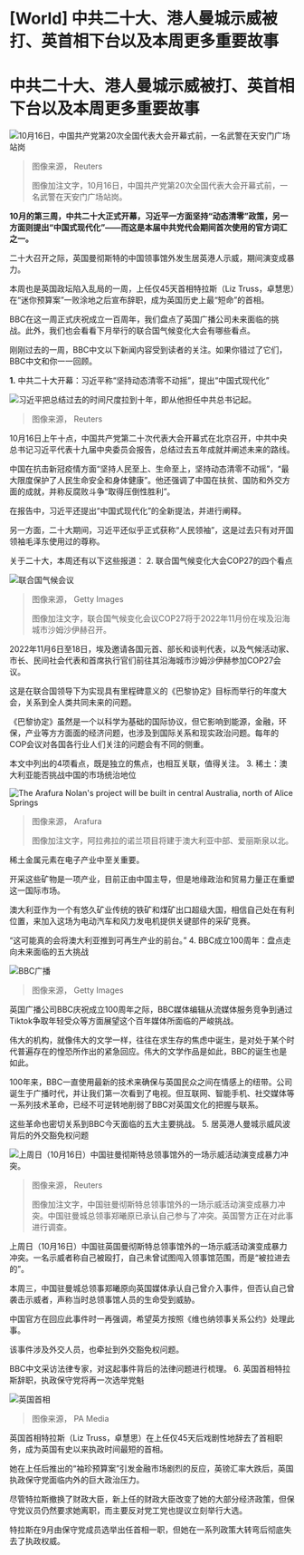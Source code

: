 # [World] 中共二十大、港人曼城示威被打、英首相下台以及本周更多重要故事

#  中共二十大、港人曼城示威被打、英首相下台以及本周更多重要故事


![10月16日，中国共产党第20次全国代表大会开幕式前，一名武警在天安门广场站岗](_127172152_peopleshall_beijing_reuters.jpg)

> 图像来源，  Reuters
>
> 图像加注文字，10月16日，中国共产党第20次全国代表大会开幕式前，一名武警在天安门广场站岗。

**10月的第三周，中共二十大正式开幕，习近平一方面坚持“动态清零”政策，另一方面则提出“中国式现代化”——而这是本届中共党代会期间首次使用的官方词汇之一。**

二十大召开之际，英国曼彻斯特的中国领事馆外发生居英港人示威，期间演变成暴力。

本周也是英国政坛陷入乱局的一周，上任仅45天首相特拉斯（Liz Truss，卓慧思）在“迷你预算案”一败涂地之后宣布辞职，成为英国历史上最“短命”的首相。

BBC在这一周正式庆祝成立一百周年，我们盘点了英国广播公司未来面临的挑战。此外，我们也会看看下月举行的联合国气候变化大会有哪些看点。

刚刚过去的一周，BBC中文以下新闻内容受到读者的关注。如果你错过了它们，BBC中文和你一一回顾。

**1.** 中共二十大开幕：习近平称“坚持动态清零不动摇”，提出“中国式现代化” 

![习近平把总结过去的时间尺度拉到十年，即从他担任中共总书记起。](_127171661_f8a7f967d0f8c60c2c6800e0e95a6ae7169cf4fe.jpg)

> 图像来源，  Reuters

10月16日上午十点，中国共产党第二十次代表大会开幕式在北京召开，中共中央总书记习近平代表十九届中央委员会报告，总结过去五年成就并阐述未来的路线。

中国在抗击新冠疫情方面“坚持人民至上、生命至上，坚持动态清零不动摇”，“最大限度保护了人民生命安全和身体健康”。他还强调了中国在扶贫、国防和外交方面的成就，并称反腐败斗争“取得压倒性胜利”。

在报告中，习近平还提出“中国式现代化”的全新提法，并进行阐释。

另一方面，二十大期间，习近平还似乎正式获称“人民领袖”，这是过去只有对开国领袖毛泽东使用过的尊称。

关于二十大，本周还有以下这些报道：
 2\. 联合国气候变化大会COP27的四个看点 

![联合国气候会议](_126966886_gettyimages-1241315900.jpg)

> 图像来源，  Getty Images
>
> 图像加注文字，联合国气候变化会议COP27将于2022年11月份在埃及沿海城市沙姆沙伊赫召开。

2022年11月6日至18日，埃及邀请各国元首、部长和谈判代表，以及气候活动家、市长、民间社会代表和首席执行官们前往其沿海城市沙姆沙伊赫参加COP27会议。

这是在联合国领导下为实现具有里程碑意义的《巴黎协定》目标而举行的年度大会，关系到全人类共同未来的问题。

《巴黎协定》虽然是一个以科学为基础的国际协议，但它影响到能源，金融，环保，产业等方方面面的经济问题，也涉及到国际关系和现实政治问题。每年的COP会议对各国各行业人们关注的问题会有不同的侧重。

本文中列出的4项看点，既是独立的焦点，也相互关联，值得关注。
 3\. 稀土：澳大利亚能否挑战中国的市场统治地位 

![The Arafura Nolan's project will be built in central Australia, north of Alice Springs](_126659193_nolansproject.jpg)

> 图像来源，  Arafura
>
> 图像加注文字，阿拉弗拉的诺兰项目将建于澳大利亚中部、爱丽斯泉以北。

稀土金属元素在电子产业中至关重要。

开采这些矿物是一项产业，目前正由中国主导，但是地缘政治和贸易力量正在重塑这一国际市场。

澳大利亚作为一个有悠久矿业传统的铁矿和煤矿出口超级大国，相信自己处在有利位置，来加入这场为电动汽车和风力发电机提供关键部件的采矿竞赛。

“这可能真的会将澳大利亚推到可再生产业的前台。”
 4\. BBC成立100周年：盘点走向未来面临的五大挑战 

![BBC广播](_127174252_oldbbcimage.jpg)

> 图像来源，  Getty Images

英国广播公司BBC庆祝成立100周年之际，BBC媒体编辑从流媒体服务竞争到通过Tiktok争取年轻受众等方面展望这个百年媒体所面临的严峻挑战。

伟大的机构，就像伟大的文学一样，往往在求生存的焦虑中诞生，是对处于某个时代普遍存在的惶恐所作出的紧急回应。伟大的文学作品是如此，BBC的诞生也是如此。

100年来，BBC一直使用最新的技术来确保与英国民众之间在情感上的纽带。公司诞生于广播时代，并让我们第一次看到了电视。但互联网、智能手机、社交媒体等一系列技术革命，已经不可逆转地削弱了BBC对英国文化的把握与联系。

这些革命也密切关系到BBC今天面临的五大主要挑战。
 5\. 居英港人曼城示威风波背后的外交豁免权问题 

![上周日（10月16日）中国驻曼彻斯特总领事馆外的一场示威活动演变成暴力冲突。](_127243730_ab007ba2-be91-4e18-9589-93e48eab6dea.jpg)

> 图像来源，  Reuters
>
> 图像加注文字，中国驻曼彻斯特总领事馆外的一场示威活动演变成暴力冲突。中国驻曼城总领事郑曦原已承认自己参与了冲突。英国警方正在对此事进行调查。

上周日（10月16日）中国驻英国曼彻斯特总领事馆外的一场示威活动演变成暴力冲突。一名示威者称自己被殴打，自己未曾试图闯入领事馆范围，而是“被拉进去的”。

本周三，中国驻曼城总领事郑曦原向英国媒体承认自己曾介入事件，但否认自己曾袭击示威者，声称当时总领事馆人员的生命受到威胁。

中国官方在回应此事件时一再强调，希望英方按照《维也纳领事关系公约》处理此事。

该事件涉及外交人员，也牵扯到外交豁免权问题。

BBC中文采访法律专家，对这起事件背后的法律问题进行梳理。
 6\. 英国首相特拉斯辞职，执政保守党将再一次选举党魁 

![英国首相](_127275380_f19a203f-8eea-411f-8172-c7eedc78ca61.jpg)

> 图像来源，  PA Media

英国首相特拉斯（Liz Truss，卓慧思）在上任仅45天后戏剧性地辞去了首相职务，成为英国有史以来执政时间最短的首相。

她在上任后推出的“袖珍预算案”引发金融市场剧烈的反应，英镑汇率大跌后，英国执政保守党面临内外的巨大政治压力。

尽管特拉斯撤换了财政大臣，新上任的财政大臣改变了她的大部分经济政策，但保守党议员仍然要求她离职，而主要反对党工党也提议立刻举行大选。

特拉斯在9月由保守党成员选举出任首相一职，但她在一系列政策大转弯后彻底失去了执政权威。


